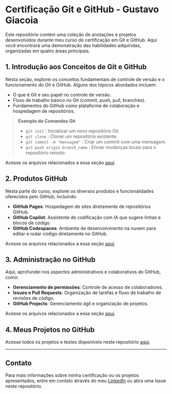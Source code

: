 # Certificação Git e GitHub - Gustavo Giacoia

Este repositório contém uma coleção de anotações e projetos desenvolvidos durante meu curso de certificação em Git e GitHub. Aqui você encontrará uma demonstração das habilidades adquiridas, organizadas em quatro áreas principais.

## 1. Introdução aos Conceitos de Git e GitHub

Nesta seção, explorei os conceitos fundamentais de controle de versão e o funcionamento do Git e GitHub. Alguns dos tópicos abordados incluem:

- O que é Git e seu papel no controle de versão.
- Fluxo de trabalho básico no Git (commit, push, pull, branches).
- Fundamentos do GitHub como plataforma de colaboração e hospedagem de repositórios.
  
> **Exemplo de Comandos Git**  
> - `git init` : Inicializar um novo repositório Git.  
> - `git clone` : Clonar um repositório existente.  
> - `git commit -m "mensagem"` : Criar um commit com uma mensagem.  
> - `git push origin branch_name` : Enviar mudanças locais para o repositório remoto.

Acesse os arquivos  relacionados a essa seção [aqui](https://github.com/GusGgk/Forma-o_Github_Certification/tree/main/Forma-o_Github_Certification/_1-Introdução%20aos%20Conceitos%20Git%20e%20Github).

## 2. Produtos GitHub

Nesta parte do curso, explorei os diversos produtos e funcionalidades oferecidos pelo GitHub, incluindo:

- **GitHub Pages**: Hospedagem de sites diretamente de repositórios GitHub.
- **GitHub Copilot**: Assistente de codificação com IA que sugere linhas e blocos de código.
- **GitHub Codespaces**: Ambiente de desenvolvimento na nuvem para editar e rodar código diretamente no GitHub.


Acesse os arquivos relacionados a essa seção [aqui](https://github.com/GusGgk/Forma-o_Github_Certification/tree/main/Forma-o_Github_Certification/2-Produtos%20do%20Github).

## 3. Administração no GitHub

Aqui, aprofundei nos aspectos administrativos e colaborativos do GitHub, como:

- **Gerenciamento de permissões**: Controle de acesso de colaboradores.
- **Issues e Pull Requests**: Organização de tarefas e fluxo de trabalho de revisões de código.
- **GitHub Projects**: Gerenciamento ágil e organização de projetos.
  

Acesse os arquivos relacionados a essa seção [aqui](https://github.com/GusGgk/Forma-o_Github_Certification/tree/main/Forma-o_Github_Certification/3-%20Administração%20do%20GitHub/1-%20Conhecendo%20a%20Administração%20do%20Github).

## 4. Meus Projetos no GitHub

Acesse todos os projetos e testes disponíveis neste repositório [aqui](https://github.com/GusGgk/Forma-o_Github_Certification/tree/main/Forma-o_Github_Certification/__Github_Projetos__).

---

## Contato

Para mais informações sobre minha certificação ou os projetos apresentados, entre em contato através do meu [LinkedIn](https://www.linkedin.com/in/gustavo-giacoia-kumagai/) ou abra uma Issue neste repositório.

